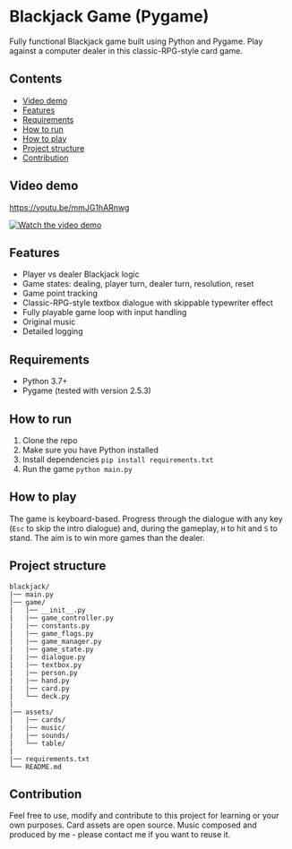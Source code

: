 # Blackjack Game (Pygame)

Fully functional Blackjack game built using Python and Pygame. Play against a computer dealer in this classic-RPG-style card game.

## Contents
- [Video demo](#video-demo)
- [Features](#features)
- [Requirements](#requirements)
- [How to run](#how-to-run)
- [How to play](#how-to-play)
- [Project structure](#project-structure)
- [Contribution](#contribution)

## Video demo
https://youtu.be/mmJG1hARnwg

[![Watch the video demo](https://img.youtube.com/vi/mmJG1hARnwg/0.jpg)](https://www.youtube.com/watch?v=_mmJG1hARnwg)

## Features
- Player vs dealer Blackjack logic
- Game states: dealing, player turn, dealer turn, resolution, reset
- Game point tracking
- Classic-RPG-style textbox dialogue with skippable typewriter effect
- Fully playable game loop with input handling
- Original music
- Detailed logging

## Requirements
- Python 3.7+
- Pygame (tested with version 2.5.3)

## How to run
1. Clone the repo
2. Make sure you have Python installed
3. Install dependencies `pip install requirements.txt`
4. Run the game `python main.py`

## How to play
The game is keyboard-based. Progress through the dialogue with any key (`Esc` to skip the intro dialogue) and, during the gameplay, `H` to hit and `S` to stand. The aim is to win more games than the dealer.

## Project structure
```
blackjack/
|── main.py
|── game/
|   |── __init__.py
|   |── game_controller.py
|   |── constants.py
|   |── game_flags.py
|   |── game_manager.py
|   |── game_state.py
|   |── dialogue.py
|   |── textbox.py
|   |── person.py
|   |── hand.py
|   |── card.py
|   └── deck.py
|
|── assets/
|   |── cards/
|   |── music/
|   |── sounds/
|   └── table/
|
|── requirements.txt
└── README.md
```

## Contribution
Feel free to use, modify and contribute to this project for learning or your own purposes. Card assets are open source. Music composed and produced by me - please contact me if you want to reuse it.
